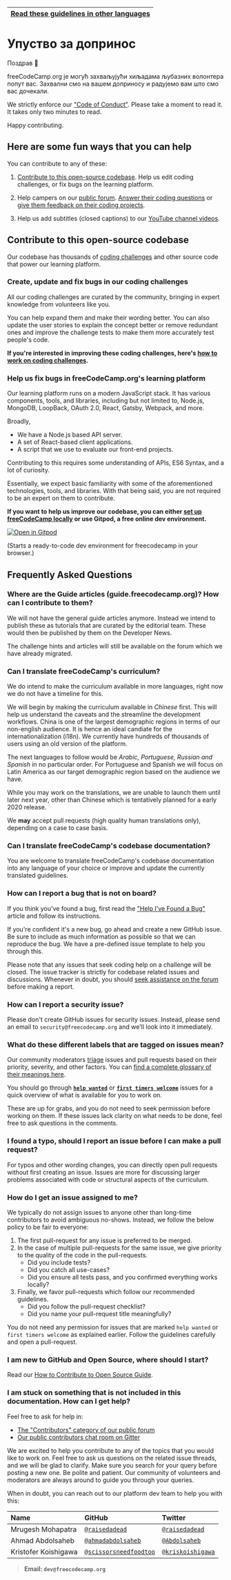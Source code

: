 <!-- do not translate this -->
| [Read these guidelines in other languages](/docs/i18n-languages) |
|-|
<!-- do not translate this -->

# Упуство за допринос

Поздрав 👋

freeCodeCamp.org је могућ захваљујући хиљадама љубазних волонтера попут вас. Захвални смо на вашем доприносу и радујемо вам што смо вас дочекали.

We strictly enforce our ["Code of Conduct"](https://www.freecodecamp.org/code-of-conduct). Please take a moment to read it. It takes only two minutes to read.

Happy contributing.

## Here are some fun ways that you can help

You can contribute to any of these:

1. [Contribute to this open-source codebase](#contribute-to-this-open-source-codebase). Help us edit coding challenges, or fix bugs on the learning platform.

2. Help campers on our [public forum](https://www.freecodecamp.org/forum/). [Answer their coding questions](https://www.freecodecamp.org/forum/?max_posts=1) or [give them feedback on their coding projects](https://www.freecodecamp.org/forum/c/project-feedback?max_posts=1).

3. Help us add subtitles (closed captions) to our [YouTube channel videos](https://www.youtube.com/channel/UC8butISFwT-Wl7EV0hUK0BQ/videos).

## Contribute to this open-source codebase

Our codebase has thousands of [coding challenges](https://www.freecodecamp.org/learn/) and other source code that power our learning platform.

### Create, update and fix bugs in our coding challenges

All our coding challenges are curated by the community, bringing in expert knowledge from volunteers like you.

You can help expand them and make their wording better. You can also update the user stories to explain the concept better or remove redundant ones and improve the challenge tests to make them more accurately test people's code.

**If you're interested in improving these coding challenges, here's [how to work on coding challenges](/docs/how-to-work-on-coding-challenges.md).**

### Help us fix bugs in freeCodeCamp.org's learning platform

Our learning platform runs on a modern JavaScript stack. It has various components, tools, and libraries, including but not limited to, Node.js, MongoDB, LoopBack, OAuth 2.0, React, Gatsby, Webpack, and more.

Broadly,

- We have a Node.js based API server.
- A set of React-based client applications.
- A script that we use to evaluate our front-end projects.

Contributing to this requires some understanding of APIs, ES6 Syntax, and a lot of curiosity.

Essentially, we expect basic familiarity with some of the aforementioned technologies, tools, and libraries. With that being said, you are not required to be an expert on them to contribute.

**If you want to help us improve our codebase, you can either [set up freeCodeCamp locally](/docs/how-to-setup-freecodecamp-locally.md) or use Gitpod, a free online dev environment.**

[![Open in Gitpod](https://gitpod.io/button/open-in-gitpod.svg)](https://gitpod.io/#https://github.com/freeCodeCamp/freeCodeCamp)

(Starts a ready-to-code dev environment for freecodecamp in your browser.)

## Frequently Asked Questions

### Where are the Guide articles (guide.freecodecamp.org)? How can I contribute to them?

We will not have the general guide articles anymore. Instead we intend to publish these as tutorials that are curated by the editorial team. These would then be published by them on the Developer News.

The challenge hints and articles will still be available on the forum which we have already migrated.

### Can I translate freeCodeCamp's curriculum?

We do intend to make the curriculum available in more languages, right now we do not have a timeline for this.

We will begin by making the curriculum available in *Chinese* first. This will help us understand the caveats and the streamline the development workflows. China is one of the largest demographic regions in terms of our non-english audience. It is hence an ideal candiate for the internationalization (i18n). We currently have hundreds of thousands of users using an old version of the platform.

The next languages to follow would be *Arabic, Portuguese, Russian and Spanish* in no particular order. For Portuguese and Spanish we will focus on Latin America as our target demographic region based on the audience we have.

While you may work on the translations, we are unable to launch them until later next year, other than Chinese which is tentatively planned for a early 2020 release.

We **may** accept pull requests (high quality human translations only), depending on a case to case basis.

### Can I translate freeCodeCamp's codebase documentation?

You are welcome to translate freeCodeCamp's codebase documentation into any language of your choice or improve and update the currently translated guidelines.

### How can I report a bug that is not on board?

If you think you've found a bug, first read the ["Help I've Found a Bug"](https://forum.freecodecamp.org/t/how-to-report-a-bug/19543) article and follow its instructions.

If you're confident it's a new bug, go ahead and create a new GitHub issue. Be sure to include as much information as possible so that we can reproduce the bug. We have a pre-defined issue template to help you through this.

Please note that any issues that seek coding help on a challenge will be closed. The issue tracker is strictly for codebase related issues and discussions. Whenever in doubt, you should [seek assistance on the forum](https://www.freecodecamp.org/forum) before making a report.

### How can I report a security issue?

Please don't create GitHub issues for security issues. Instead, please send an email to `security@freecodecamp.org` and we'll look into it immediately.

### What do these different labels that are tagged on issues mean?

Our community moderators [triage](https://en.wikipedia.org/wiki/Software_bug#Bug_management) issues and pull requests based on their priority, severity, and other factors. You can [find a complete glossary of their meanings here](https://github.com/freecodecamp/freecodecamp/labels).

You should go through [**`help wanted`**](https://github.com/freeCodeCamp/freeCodeCamp/issues?q=is%3Aopen+is%3Aissue+label%3A%22help+wanted%22) or [**`first timers welcome`**](https://github.com/freeCodeCamp/freeCodeCamp/issues?q=is%3Aopen+is%3Aissue+label%3A%22first+timers+welcome%22) issues for a quick overview of what is available for you to work on. 

These are up for grabs, and you do not need to seek permission before working on them. If these issues lack clarity on what needs to be done, feel free to ask questions in the comments.

### I found a typo, should I report an issue before I can make a pull request?

For typos and other wording changes, you can directly open pull requests without first creating an issue. Issues are more for discussing larger problems associated with code or structural aspects of the curriculum.

### How do I get an issue assigned to me?

We typically do not assign issues to anyone other than long-time contributors to avoid ambiguous no-shows. Instead, we follow the below policy to be fair to everyone:

1. The first pull-request for any issue is preferred to be merged.
2. In the case of multiple pull-requests for the same issue, we give priority to the quality of the code in the pull-requests. 
   - Did you include tests? 
   - Did you catch all use-cases?
   - Did you ensure all tests pass, and you confirmed everything works locally?
3. Finally, we favor pull-requests which follow our recommended guidelines. 
   - Did you follow the pull-request checklist? 
   - Did you name your pull-request title meaningfully?

You do not need any permission for issues that are marked `help wanted` or `first timers welcome` as explained earlier. Follow the guidelines carefully and open a pull-request.

### I am new to GitHub and Open Source, where should I start?

Read our [How to Contribute to Open Source Guide](https://github.com/freeCodeCamp/how-to-contribute-to-open-source).

### I am stuck on something that is not included in this documentation. How can I get help?

Feel free to ask for help in:

- [The "Contributors" category of our public forum](https://www.freecodecamp.org/forum/c/contributors)
- [Our public contributors chat room on Gitter](https://gitter.im/FreeCodeCamp/Contributors)

We are excited to help you contribute to any of the topics that you would like to work on. Feel free to ask us questions on the related issue threads, and we will be glad to clarify. Make sure you search for your query before posting a new one. Be polite and patient. Our community of volunteers and moderators are always around to guide you through your queries.

When in doubt, you can reach out to our platform dev team to help you with this:

| Name            | GitHub | Twitter |
|:----------------|:-------|:--------|
| Mrugesh Mohapatra | [`@raisedadead`](https://github.com/raisedadead) | [`@raisedadead`](https://twitter.com/raisedadead)|
| Ahmad Abdolsaheb | [`@ahmadabdolsaheb`](https://github.com/ahmadabdolsaheb) | [`@Abdolsaheb`](https://twitter.com/Abdolsaheb) |
| Kristofer Koishigawa | [`@scissorsneedfoodtoo`](https://github.com/scissorsneedfoodtoo) | [`@kriskoishigawa`](https://twitter.com/kriskoishigawa) |

> **Email: `dev@freecodecamp.org`**
